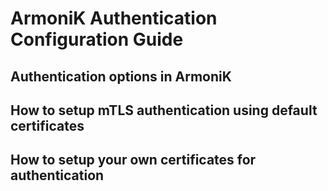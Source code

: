 # ArmoniK Authentication Configuration Guide

## Authentication options in ArmoniK

## How to setup mTLS authentication using default certificates

## How to setup your own certificates for authentication